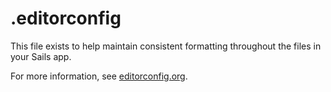 # .editorconfig

This file exists to help maintain consistent formatting throughout the files in your Sails app.

For more information, see [editorconfig.org](http://editorconfig.org/).


<docmeta name="displayName" value=".editorconfig">
